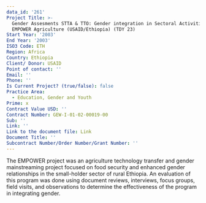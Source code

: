 ```yaml
---
data_id: '261'
Project Title: >-
  Gender Assesments STTA & TTO: Gender integration in Sectoral Activities:
  EMPOWER Agriculture (USAID/Ethiopia) (TDY 23)
Start Year: '2003'
End Year: '2003'
ISO3 Code: ETH
Region: Africa
Country: Ethiopia
Client/ Donor: USAID
Point of contact: ''
Email: ''
Phone: ''
Is Current Project? (true/false): false
Practice Area:
  - Education, Gender and Youth
Prime: x
Contract Value USD: ''
Contract Number: GEW-I-01-02-00019-00
Sub: ''
Link: ''
Link to the document file: Link
Document Title: ''
Subcontract Number/Order Number/Grant Number: ''
---
```


The EMPOWER project was an agriculture technology transfer and gender mainstreaming project focused on food security and enhanced gender relationships in the small-holder sector of rural Ethiopia. An evaluation of this program was done using document reviews, interviews, focus groups, field visits, and observations to determine the effectiveness of the program in integrating gender.